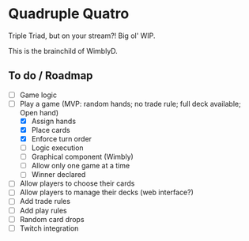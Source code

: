 # Quadruple Quatro

Triple Triad, but on your stream?!  Big ol' WIP. 

This is the brainchild of WimblyD.

## To do / Roadmap
- [ ] Game logic
- [ ] Play a game (MVP: random hands; no trade rule; full deck available; Open hand)
  - [X] Assign hands
  - [X] Place cards
  - [X] Enforce turn order
  - [ ] Logic execution
  - [ ] Graphical component (Wimbly)
  - [ ] Allow only one game at a time
  - [ ] Winner declared
- [ ] Allow players to choose their cards
- [ ] Allow players to manage their decks (web interface?)
- [ ] Add trade rules
- [ ] Add play rules
- [ ] Random card drops
- [ ] Twitch integration